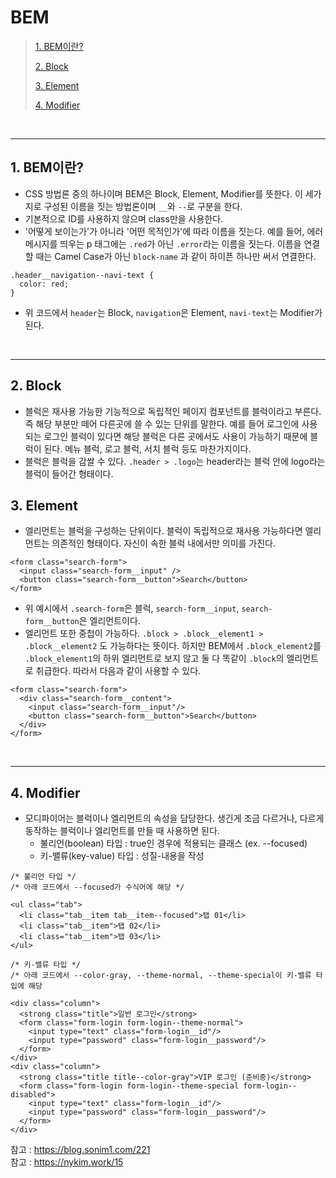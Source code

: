 # BEM

> [1. BEM이란?](#1-BEM이란)
>
> [2. Block](#2-block)
>
> [3. Element](#3-element)
>
> [4. Modifier](#4-modifier)

<br><hr>

## 1. BEM이란?

- CSS 방법론 중의 하나이며 BEM은 Block, Element, Modifier를 뜻한다. 이 세가지로 구성된 이름을 짓는 방법론이며 `__`와 `--`로 구분을 한다.
- 기본적으로 ID를 사용하지 않으며 class만을 사용한다.
- '어떻게 보이는가'가 아니라 '어떤 목적인가'에 따라 이름을 짓는다. 예를 들어, 에러 메시지를 띄우는 p 태그에는 `.red`가 아닌 `.error`라는 이름을 짓는다. 이름을 연결할 때는 Camel Case가 아닌 `block-name` 과 같이 하이픈 하나만 써서 연결한다.

```
.header__navigation--navi-text {
  color: red;
}
```

- 위 코드에서 `header`는 Block, `navigation`은 Element, `navi-text`는 Modifier가 된다.

<br><hr>

## 2. Block

- 블럭은 재사용 가능한 기능적으로 독립적인 페이지 컴포넌트를 블럭이라고 부른다. 즉 해당 부분만 떼어 다른곳에 쓸 수 있는 단위를 말한다. 예를 들어 로그인에 사용되는 로그인 블럭이 있다면 해당 블럭은 다른 곳에서도 사용이 가능하기 때문에 블럭이 된다. 메뉴 블럭, 로고 블럭, 서치 블럭 등도 마찬가지이다.
- 블럭은 블럭을 감쌀 수 있다. `.header > .logo`는 header라는 블럭 안에 logo라는 블럭이 들어간 형태이다.

## 3. Element

- 엘리먼트는 블럭을 구성하는 단위이다. 블럭이 독립적으로 재사용 가능하다면 엘리먼트는 의존적인 형태이다. 자신이 속한 블럭 내에서만 의미를 가진다.

```
<form class="search-form">
  <input class="search-form__input" />
  <button class="search-form__button">Search</button>
</form>
```

- 위 예시에서 `.search-form`은 블럭, `search-form__input`, `search-form__button`은 엘리먼트이다.
- 엘리먼트 또한 중첩이 가능하다. `.block > .block__element1 > .block__element2` 도 가능하다는 뜻이다. 하지만 BEM에서 `.block_element2`를 `.block_element1`의 하위 엘리먼트로 보지 않고 둘 다 똑같이 `.block`의 엘리먼트로 취급한다. 따라서 다음과 같이 사용할 수 있다.

```
<form class="search-form">
  <div class="search-form__content">
    <input class="search-form__input"/>
    <button class="search-form__button">Search</button>
  </div>
</form>
```

<br><hr>

## 4. Modifier

- 모디파이어는 블럭이나 엘리먼트의 속성을 담당한다. 생긴게 조금 다르거나, 다르게 동작하는 블럭이나 엘리먼트를 만들 때 사용하면 된다.
  - 불리언(boolean) 타입 : true인 경우에 적용되는 클래스 (ex. --focused)
  - 키-밸류(key-value) 타입 : 성질-내용을 작성

```
/* 불리언 타입 */
/* 아래 코드에서 --focused가 수식어에 해당 */

<ul class="tab">
  <li class="tab__item tab__item--focused">탭 01</li>
  <li class="tab__item">탭 02</li>
  <li class="tab__item">탭 03</li>
</ul>

/* 키-밸류 타입 */
/* 아래 코드에서 --color-gray, --theme-normal, --theme-special이 키-밸류 타입에 해당

<div class="column">
  <strong class="title">일반 로그인</strong>
  <form class="form-login form-login--theme-normal">
    <input type="text" class="form-login__id"/>
    <input type="password" class="form-login__password"/>
  </form>
</div>
<div class="column">
  <strong class="title title--color-gray">VIP 로그인 (준비중)</strong>
  <form class="form-login form-login--theme-special form-login--disabled">
    <input type="text" class="form-login__id"/>
    <input type="password" class="form-login__password"/>
  </form>
</div>
```

참고 : https://blog.sonim1.com/221  
참고 : https://nykim.work/15
